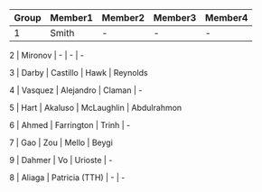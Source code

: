 Group | Member1 | Member2 | Member3 | Member4
--- | --- | --- | --- | ---
1 | Smith | - | - | -


2 | Mironov | - | - | -


3 | Darby | Castillo | Hawk | Reynolds


4 | Vasquez | Alejandro | Claman | -


5 | Hart | Akaluso | McLaughlin | Abdulrahmon


6 | Ahmed | Farrington | Trinh | -


7 | Gao | Zou | Mello | Beygi


9 | Dahmer | Vo | Urioste | -


8 | Aliaga | Patricia (TTH) | - | -

